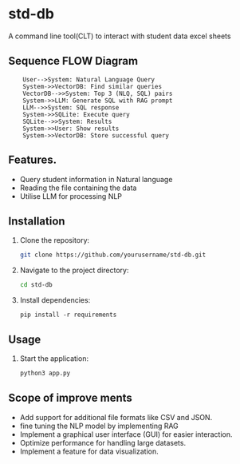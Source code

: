 # std-db
A command line tool(CLT) to interact with student data excel sheets 

## Sequence FLOW Diagram
```sequence
    User-->System: Natural Language Query
    System->>VectorDB: Find similar queries
    VectorDB-->>System: Top 3 (NLQ, SQL) pairs
    System->>LLM: Generate SQL with RAG prompt
    LLM-->>System: SQL response
    System->>SQLite: Execute query
    SQLite-->>System: Results
    System->>User: Show results
    System->>VectorDB: Store successful query
```

## Features.
- Query student information in Natural language
- Reading the file containing the data
- Utilise LLM for processing NLP

## Installation
1. Clone the repository:
    ```bash
    git clone https://github.com/yourusername/std-db.git
    ```
2. Navigate to the project directory:
    ```bash
    cd std-db
    ```
3. Install dependencies:
    ```
    pip install -r requirements
    ```

## Usage
1. Start the application:
    ```bash
    python3 app.py
    ```

## Scope of improve ments
- Add support for additional file formats like CSV and JSON.
- fine tuning  the NLP model by implementing RAG
- Implement a graphical user interface (GUI) for easier interaction.
- Optimize performance for handling large datasets.
- Implement a feature for data visualization.